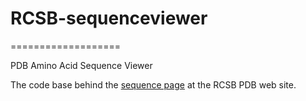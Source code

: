 # RCSB-sequenceviewer
===================

PDB Amino Acid Sequence Viewer

The code base behind the [sequence page](http://www.rcsb.org/pdb/explore/remediatedSequence.do?structureId=4HHB) at the RCSB PDB web site.
